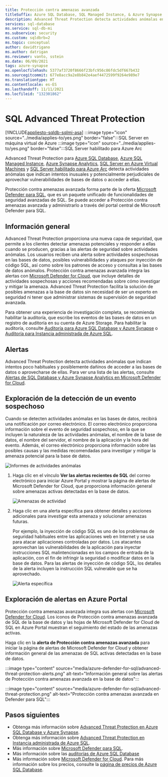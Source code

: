 ```yaml
---
title: Protección contra amenazas avanzada
titleSuffix: Azure SQL Database, SQL Managed Instance, & Azure Synapse Analytics
description: Advanced Threat Protection detecta actividades anómalas en la base de datos que indican posibles amenazas de seguridad en Azure SQL Database, Azure SQL Managed Instance y Azure Synapse Analytics.
services: sql-database
ms.service: sql-db-mi
ms.subservice: security
ms.custom: sqldbrb=2
ms.topic: conceptual
author: davidtrigano
ms.author: datrigan
ms.reviewer: vanto, sstein
ms.date: 06/09/2021
tags: azure-synapse
ms.openlocfilehash: 5377af3720f8666f23bfc956c86fdc5df667b432
ms.sourcegitcommit: 677e8acc9a2e8b842e4aef4472599f9264e989e7
ms.translationtype: HT
ms.contentlocale: es-ES
ms.lasthandoff: 11/11/2021
ms.locfileid: "132301862"
---
```

# <a name="sql-advanced-threat-protection"></a>SQL Advanced Threat Protection
[!INCLUDE[appliesto-sqldb-sqlmi-asa](../includes/appliesto-sqldb-sqlmi-asa.md)] :::image type="icon" source="../media/applies-to/yes.png" border="false":::SQL Server en máquina virtual de Azure :::image type="icon" source="../media/applies-to/yes.png" border="false":::SQL Server habilitado para Azure Arc

Advanced Threat Protection para [Azure SQL Database](sql-database-paas-overview.md), [Azure SQL Managed Instance](../managed-instance/sql-managed-instance-paas-overview.md), [Azure Synapse Analytics](../../synapse-analytics/sql-data-warehouse/sql-data-warehouse-overview-what-is.md), [SQL Server en Azure Virtual Machines](../virtual-machines/windows/sql-server-on-azure-vm-iaas-what-is-overview.md) y [SQL Server habilitado para Azure Arc](/sql/sql-server/azure-arc/overview) detecta actividades anómalas que indican intentos inusuales y potencialmente perjudiciales de aprovechar vulnerabilidades de bases de datos o acceder a ellas.

Protección contra amenazas avanzada forma parte de la oferta [Microsoft Defender para SQL](../../security-center/defender-for-sql-introduction.md), que es un paquete unificado de funcionalidades de seguridad avanzadas de SQL. Se puede acceder a Protección contra amenazas avanzada y administrarlo a través del portal central de Microsoft Defender para SQL.

## <a name="overview"></a>Información general

Advanced Threat Protection proporciona una nueva capa de seguridad, que permite a los clientes detectar amenazas potenciales y responder a ellas cuando se producen, gracias a las alertas de seguridad sobre actividades anómalas. Los usuarios reciben una alerta sobre actividades sospechosas en las bases de datos, posibles vulnerabilidades y ataques por inyección de código SQL, así como sobre los patrones de acceso y consultas a las bases de datos anómalos. Protección contra amenazas avanzada integra las alertas con [Microsoft Defender for Cloud](https://azure.microsoft.com/services/security-center/), que incluye detalles de actividades sospechosas y acciones recomendadas sobre cómo investigar y mitigar la amenaza. Advanced Threat Protection facilita la solución de posibles amenazas a la base de datos sin necesidad de ser un experto en seguridad ni tener que administrar sistemas de supervisión de seguridad avanzada.

Para obtener una experiencia de investigación completa, se recomienda habilitar la auditoría, que escribe los eventos de las bases de datos en un registro de auditoría en su cuenta de Azure Storage.  Para habilitar la auditoría, consulte [Auditoría para Azure SQL Database y Azure Synapse](../../azure-sql/database/auditing-overview.md) o [Auditoría para Instancia administrada de Azure SQL](../managed-instance/auditing-configure.md).

## <a name="alerts"></a>Alertas

Advanced Threat Protection detecta actividades anómalas que indican intentos poco habituales y posiblemente dañinos de acceder a las bases de datos o aprovecharse de ellas. Para ver una lista de las alertas, consulte [Alertas de SQL Database y Azure Synapse Analytics en Microsoft Defender for Cloud](../../security-center/alerts-reference.md#alerts-sql-db-and-warehouse).

## <a name="explore-detection-of-a-suspicious-event"></a>Exploración de la detección de un evento sospechoso

Cuando se detecten actividades anómalas en las bases de datos, recibirá una notificación por correo electrónico. El correo electrónico proporciona información sobre el evento de seguridad sospechoso, en la que se incluyen la naturaleza de las actividades anómalas, el nombre de la base de datos, el nombre del servidor, el nombre de la aplicación y la hora del evento. Además, el correo electrónico proporciona información sobre las posibles causas y las medidas recomendadas para investigar y mitigar la amenaza potencial para la base de datos.

![Informes de actividades anómalas](./media/threat-detection-overview/anomalous_activity_report.png)

1. Haga clic en el vínculo **Ver las alertas recientes de SQL** del correo electrónico para iniciar Azure Portal y mostrar la página de alertas de Microsoft Defender for Cloud, que proporciona información general sobre amenazas activas detectadas en la base de datos.

   ![Amenazas de actividad](./media/threat-detection-overview/active_threats.png)

1. Haga clic en una alerta específica para obtener detalles y acciones adicionales para investigar esta amenaza y solucionar amenazas futuras.

   Por ejemplo, la inyección de código SQL es uno de los problemas de seguridad habituales entre las aplicaciones web en Internet y se usa para atacar aplicaciones controladas por datos. Los atacantes aprovechan las vulnerabilidades de la aplicación para inyectar instrucciones SQL malintencionadas en los campos de entrada de la aplicación, con el fin de infringir la seguridad o modificar datos en la base de datos. Para las alertas de inyección de código SQL, los detalles de la alerta incluyen la instrucción SQL vulnerable que se ha aprovechado.

   ![Alerta específica](./media/threat-detection-overview/specific_alert.png)

## <a name="explore-alerts-in-the-azure-portal"></a>Exploración de alertas en Azure Portal

Protección contra amenazas avanzada integra sus alertas con [Microsoft Defender for Cloud](https://azure.microsoft.com/services/security-center/). Los iconos de Protección contra amenazas avanzada de SQL de la base de datos y las hojas de Microsoft Defender for Cloud de SQL en Azure Portal muestran el seguimiento del estado de las amenazas activas.

Haga clic en la **alerta de Protección contra amenazas avanzada** para iniciar la página de alertas de Microsoft Defender for Cloud y obtener información general de las amenazas de SQL activas detectadas en la base de datos.

:::image type="content" source="media/azure-defender-for-sql/advanced-threat-protection-alerts.png" alt-text="Información general sobre las alertas de Protección contra amenazas avanzada en la base de datos":::

:::image type="content" source="media/azure-defender-for-sql/advanced-threat-protection.png" alt-text="Protección contra amenazas avanzada en Defender para SQL":::

## <a name="next-steps"></a>Pasos siguientes

- Obtenga más información sobre [Advanced Threat Protection en Azure SQL Database y Azure Synapse](threat-detection-configure.md).
- Obtenga más información sobre [Advanced Threat Protection en Instancia administrada de Azure SQL](../managed-instance/threat-detection-configure.md).
- Más información sobre [Microsoft Defender para SQL](azure-defender-for-sql.md).
- Más información sobre las [auditorías de Azure SQL Database](../../azure-sql/database/auditing-overview.md)
- Más información sobre [Microsoft Defender for Cloud](../../security-center/security-center-introduction.md). Para más información sobre los precios, consulte la [página de precios de Azure SQL Database](https://azure.microsoft.com/pricing/details/sql-database/).
